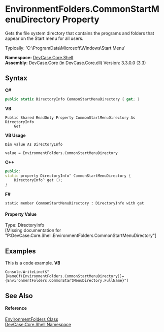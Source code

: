 # EnvironmentFolders.CommonStartMenuDirectory Property 
 

Gets the file system directory that contains the programs and folders that appear on the Start menu for all users. 

 Typically: 'C:\ProgramData\Microsoft\Windows\Start Menu'

**Namespace:**&nbsp;<a href="N_DevCase_Core_Shell">DevCase.Core.Shell</a><br />**Assembly:**&nbsp;DevCase.Core (in DevCase.Core.dll) Version: 3.3.0.0 (3.3)

## Syntax

**C#**<br />
``` C#
public static DirectoryInfo CommonStartMenuDirectory { get; }
```

**VB**<br />
``` VB
Public Shared ReadOnly Property CommonStartMenuDirectory As DirectoryInfo
	Get
```

**VB Usage**<br />
``` VB Usage
Dim value As DirectoryInfo

value = EnvironmentFolders.CommonStartMenuDirectory

```

**C++**<br />
``` C++
public:
static property DirectoryInfo^ CommonStartMenuDirectory {
	DirectoryInfo^ get ();
}
```

**F#**<br />
``` F#
static member CommonStartMenuDirectory : DirectoryInfo with get

```


#### Property Value
Type: DirectoryInfo<br />\[Missing <value> documentation for "P:DevCase.Core.Shell.EnvironmentFolders.CommonStartMenuDirectory"\]

## Examples
This is a code example. 
**VB**<br />
``` VB
Console.WriteLine($"{NameOf(EnvironmentFolders.CommonStartMenuDirectory)}={EnvironmentFolders.CommonStartMenuDirectory.FullName}")
```


## See Also


#### Reference
<a href="T_DevCase_Core_Shell_EnvironmentFolders">EnvironmentFolders Class</a><br /><a href="N_DevCase_Core_Shell">DevCase.Core.Shell Namespace</a><br />